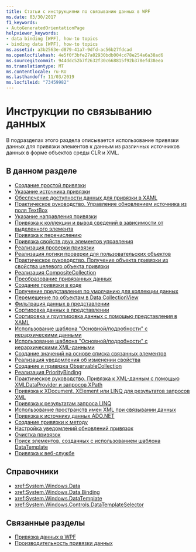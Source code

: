 ```yaml
---
title: Статьи с инструкциями по связыванию данных в WPF
ms.date: 03/30/2017
f1_keywords:
- AutoGeneratedOrientationPage
helpviewer_keywords:
- data binding [WPF], how-to topics
- binding data [WPF], how-to topics
ms.assetid: a3b2563e-d879-41a7-9dfd-ac56b27fdcad
ms.openlocfilehash: 4e5f0f3bfe27a02930bdb004cd78e254a6a38ad6
ms.sourcegitcommit: 944ddc52b7f2632f30c668815f92b378efd38eea
ms.translationtype: MT
ms.contentlocale: ru-RU
ms.lasthandoff: 11/03/2019
ms.locfileid: "73459982"
---
```

# <a name="data-binding-how-to-topics"></a>Инструкции по связыванию данных

В подразделах этого раздела описывается использование привязки данных для привязки элементов к данным из различных источников данных в форме объектов среды CLR и XML.

## <a name="in-this-section"></a>В данном разделе

- [Создание простой привязки](how-to-create-a-simple-binding.md)
- [Указание источника привязки](how-to-specify-the-binding-source.md)
- [Обеспечение доступности данных для привязки в XAML](how-to-make-data-available-for-binding-in-xaml.md)
- [Практическое руководство. Управление обновлением источника из поля TextBox](how-to-control-when-the-textbox-text-updates-the-source.md)
- [Указание направления привязки](how-to-specify-the-direction-of-the-binding.md)
- [Привязка к коллекции и вывод сведений в зависимости от выделенного элемента](how-to-bind-to-a-collection-and-display-information-based-on-selection.md)
- [Привязка к перечислению](how-to-bind-to-an-enumeration.md)
- [Привязка свойств двух элементов управления](how-to-bind-the-properties-of-two-controls.md)
- [Реализация проверки привязки](how-to-implement-binding-validation.md)
- [Реализация логики проверки для пользовательских объектов](how-to-implement-validation-logic-on-custom-objects.md)
- [Практическое руководство. Получение объекта привязки из свойства целевого объекта привязки](how-to-get-the-binding-object-from-a-bound-target-property.md)
- [Реализация CompositeCollection](how-to-implement-a-compositecollection.md)
- [Преобразование привязанных данных](how-to-convert-bound-data.md)
- [Создание привязки в коде](how-to-create-a-binding-in-code.md)
- [Получение представления по умолчанию для коллекции данных](how-to-get-the-default-view-of-a-data-collection.md)
- [Перемещение по объектам в Data CollectionView](how-to-navigate-through-the-objects-in-a-data-collectionview.md)
- [Фильтрация данных в представлении](how-to-filter-data-in-a-view.md)
- [Сортировка данных в представлении](how-to-sort-data-in-a-view.md)
- [Сортировка и группировка данных с помощью представления в XAML](how-to-sort-and-group-data-using-a-view-in-xaml.md)
- [Использование шаблона "Основной/подробности" с иерархическими данными](how-to-use-the-master-detail-pattern-with-hierarchical-data.md)
- [Использование шаблона "Основной/подробности" с иерархическими XML-данными](how-to-use-the-master-detail-pattern-with-hierarchical-xml-data.md)
- [Создание значений на основе списка связанных элементов](how-to-produce-a-value-based-on-a-list-of-bound-items.md)
- [Реализация уведомления об изменении свойства](how-to-implement-property-change-notification.md)
- [Создание и привязка ObservableCollection](how-to-create-and-bind-to-an-observablecollection.md)
- [Реализация PriorityBinding](how-to-implement-prioritybinding.md)
- [Практическое руководство. Привязка к XML-данным с помощью XMLDataProvider и запросов XPath](how-to-bind-to-xml-data-using-an-xmldataprovider-and-xpath-queries.md)
- [Привязка к XDocument, XElement или LINQ для результатов запросов XML](how-to-bind-to-xdocument-xelement-or-linq-for-xml-query-results.md)
- [Привязка к результатам запроса LINQ](how-to-bind-to-the-results-of-a-linq-query.md)
- [Использование пространств имен XML при связывании данных](how-to-use-xml-namespaces-in-data-binding.md)
- [Привязка к источнику данных ADO.NET](how-to-bind-to-an-ado-net-data-source.md)
- [Создание привязки к методу](how-to-bind-to-a-method.md)
- [Настройка уведомлений обновлений привязок](how-to-set-up-notification-of-binding-updates.md)
- [Очистка привязок](how-to-clear-bindings.md)
- [Поиск элементов, созданных с использованием шаблона DataTemplate](how-to-find-datatemplate-generated-elements.md)
- [Привязка к веб-службе](how-to-bind-to-a-web-service.md)

## <a name="reference"></a>Справочники

- <xref:System.Windows.Data>
- <xref:System.Windows.Data.Binding>
- <xref:System.Windows.DataTemplate>
- <xref:System.Windows.Controls.DataTemplateSelector>

## <a name="related-sections"></a>Связанные разделы

- [Привязка данных в WPF](../../../desktop-wpf/data/data-binding-overview.md)
- [Производительность привязки данных](../advanced/optimizing-performance-data-binding.md)
